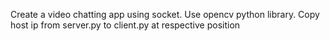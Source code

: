 Create a video chatting app using socket. Use opencv python library. Copy host ip from server.py to client.py at respective position
